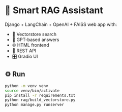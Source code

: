 # 🧠 Smart RAG Assistant

Django + LangChain + OpenAI + FAISS web app with:

- 🔎 Vectorstore search
- 🧠 GPT-based answers
- 🌐 HTML frontend
- 📡 REST API
- 🎛️ Gradio UI

## ⚙️ Run

```bash
python -m venv venv
source venv/bin/activate
pip install -r requirements.txt
python rag/build_vectorstore.py
python manage.py runserver
